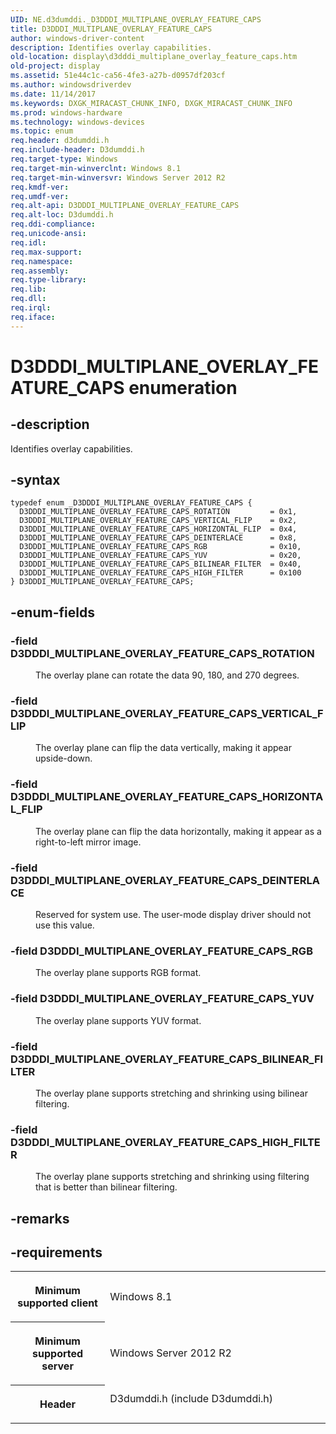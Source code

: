 ```yaml
---
UID: NE.d3dumddi._D3DDDI_MULTIPLANE_OVERLAY_FEATURE_CAPS
title: D3DDDI_MULTIPLANE_OVERLAY_FEATURE_CAPS
author: windows-driver-content
description: Identifies overlay capabilities.
old-location: display\d3dddi_multiplane_overlay_feature_caps.htm
old-project: display
ms.assetid: 51e44c1c-ca56-4fe3-a27b-d0957df203cf
ms.author: windowsdriverdev
ms.date: 11/14/2017
ms.keywords: DXGK_MIRACAST_CHUNK_INFO, DXGK_MIRACAST_CHUNK_INFO
ms.prod: windows-hardware
ms.technology: windows-devices
ms.topic: enum
req.header: d3dumddi.h
req.include-header: D3dumddi.h
req.target-type: Windows
req.target-min-winverclnt: Windows 8.1
req.target-min-winversvr: Windows Server 2012 R2
req.kmdf-ver: 
req.umdf-ver: 
req.alt-api: D3DDDI_MULTIPLANE_OVERLAY_FEATURE_CAPS
req.alt-loc: D3dumddi.h
req.ddi-compliance: 
req.unicode-ansi: 
req.idl: 
req.max-support: 
req.namespace: 
req.assembly: 
req.type-library: 
req.lib: 
req.dll: 
req.irql: 
req.iface: 
---
```


# D3DDDI_MULTIPLANE_OVERLAY_FEATURE_CAPS enumeration



## -description
<p>Identifies overlay capabilities.</p>


## -syntax

````
typedef enum _D3DDDI_MULTIPLANE_OVERLAY_FEATURE_CAPS { 
  D3DDDI_MULTIPLANE_OVERLAY_FEATURE_CAPS_ROTATION         = 0x1,
  D3DDDI_MULTIPLANE_OVERLAY_FEATURE_CAPS_VERTICAL_FLIP    = 0x2,
  D3DDDI_MULTIPLANE_OVERLAY_FEATURE_CAPS_HORIZONTAL_FLIP  = 0x4,
  D3DDDI_MULTIPLANE_OVERLAY_FEATURE_CAPS_DEINTERLACE      = 0x8,
  D3DDDI_MULTIPLANE_OVERLAY_FEATURE_CAPS_RGB              = 0x10,
  D3DDDI_MULTIPLANE_OVERLAY_FEATURE_CAPS_YUV              = 0x20,
  D3DDDI_MULTIPLANE_OVERLAY_FEATURE_CAPS_BILINEAR_FILTER  = 0x40,
  D3DDDI_MULTIPLANE_OVERLAY_FEATURE_CAPS_HIGH_FILTER      = 0x100
} D3DDDI_MULTIPLANE_OVERLAY_FEATURE_CAPS;
````


## -enum-fields
<dl>

### -field <a id="D3DDDI_MULTIPLANE_OVERLAY_FEATURE_CAPS_ROTATION"></a><a id="d3dddi_multiplane_overlay_feature_caps_rotation"></a><b>D3DDDI_MULTIPLANE_OVERLAY_FEATURE_CAPS_ROTATION</b>

<dd>
<p>The overlay plane can rotate the data 90, 180, and 270 degrees.</p>
</dd>

### -field <a id="D3DDDI_MULTIPLANE_OVERLAY_FEATURE_CAPS_VERTICAL_FLIP"></a><a id="d3dddi_multiplane_overlay_feature_caps_vertical_flip"></a><b>D3DDDI_MULTIPLANE_OVERLAY_FEATURE_CAPS_VERTICAL_FLIP</b>

<dd>
<p>The overlay plane can flip the data vertically, making it appear upside-down.</p>
</dd>

### -field <a id="D3DDDI_MULTIPLANE_OVERLAY_FEATURE_CAPS_HORIZONTAL_FLIP"></a><a id="d3dddi_multiplane_overlay_feature_caps_horizontal_flip"></a><b>D3DDDI_MULTIPLANE_OVERLAY_FEATURE_CAPS_HORIZONTAL_FLIP</b>

<dd>
<p>The overlay plane can flip the data horizontally, making it appear as a right-to-left mirror image.</p>
</dd>

### -field <a id="D3DDDI_MULTIPLANE_OVERLAY_FEATURE_CAPS_DEINTERLACE"></a><a id="d3dddi_multiplane_overlay_feature_caps_deinterlace"></a><b>D3DDDI_MULTIPLANE_OVERLAY_FEATURE_CAPS_DEINTERLACE</b>

<dd>
<p>Reserved for system use. The user-mode display driver should not use this value.</p>
</dd>

### -field <a id="D3DDDI_MULTIPLANE_OVERLAY_FEATURE_CAPS_RGB"></a><a id="d3dddi_multiplane_overlay_feature_caps_rgb"></a><b>D3DDDI_MULTIPLANE_OVERLAY_FEATURE_CAPS_RGB</b>

<dd>
<p>The overlay plane supports RGB format.</p>
</dd>

### -field <a id="D3DDDI_MULTIPLANE_OVERLAY_FEATURE_CAPS_YUV"></a><a id="d3dddi_multiplane_overlay_feature_caps_yuv"></a><b>D3DDDI_MULTIPLANE_OVERLAY_FEATURE_CAPS_YUV</b>

<dd>
<p>The overlay plane supports YUV format.</p>
</dd>

### -field <a id="D3DDDI_MULTIPLANE_OVERLAY_FEATURE_CAPS_BILINEAR_FILTER"></a><a id="d3dddi_multiplane_overlay_feature_caps_bilinear_filter"></a><b>D3DDDI_MULTIPLANE_OVERLAY_FEATURE_CAPS_BILINEAR_FILTER</b>

<dd>
<p>The overlay plane supports stretching and shrinking using bilinear filtering.</p>
</dd>

### -field <a id="D3DDDI_MULTIPLANE_OVERLAY_FEATURE_CAPS_HIGH_FILTER"></a><a id="d3dddi_multiplane_overlay_feature_caps_high_filter"></a><b>D3DDDI_MULTIPLANE_OVERLAY_FEATURE_CAPS_HIGH_FILTER</b>

<dd>
<p>The overlay plane supports stretching and shrinking using filtering that is better than bilinear filtering.</p>
</dd>
</dl>

## -remarks


## -requirements
<table>
<tr>
<th width="30%">
<p>Minimum supported client</p>
</th>
<td width="70%">
<p>Windows 8.1</p>
</td>
</tr>
<tr>
<th width="30%">
<p>Minimum supported server</p>
</th>
<td width="70%">
<p>Windows Server 2012 R2</p>
</td>
</tr>
<tr>
<th width="30%">
<p>Header</p>
</th>
<td width="70%">
<dl>
<dt>D3dumddi.h (include D3dumddi.h)</dt>
</dl>
</td>
</tr>
</table>